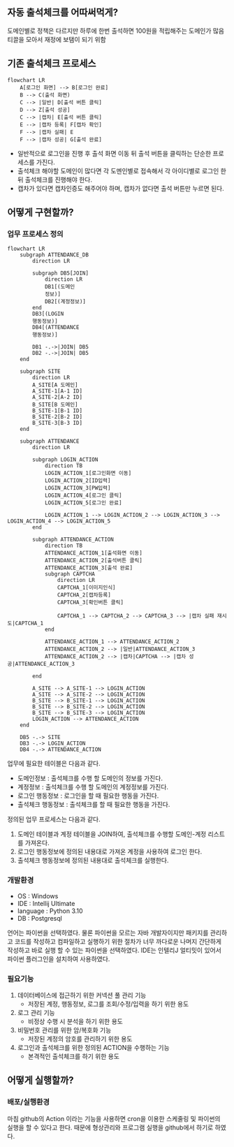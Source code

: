 ## 자동 출석체크를 어따써먹게?
도메인별로 정책은 다르지만 하루에 한번 출석하면 100원을 적립해주는 도메인가 많음
티끌을 모아서 재정에 보탬이 되기 위함

## 기존 출석체크 프로세스
```mermaid
flowchart LR
    A[로그인 화면] --> B[로그인 완료]
    B --> C(출석 화면)
    C --> |일반| D[출석 버튼 클릭]
    D --> Z[출석 성공]
    C --> |캡차| E[출석 버튼 클릭]
    E --> |캡차 등록| F[캡차 확인]
    F --> |캡차 실패| E
    F --> |캡차 성공| G[출석 완료]
```

- 일반적으로 로그인을 진행 후 출석 화면 이동 뒤 출석 버튼을 클릭하는 단순한 프로세스를 가진다.
- 출석체크 해야할 도메인이 많다면 각 도멘인별로 접속해서 각 아이디별로 로그인 한 뒤 출석체크를 진행해야 한다.
- 캡차가 있다면 캡차인증도 해주어야 하며, 캡차가 없다면 출석 버튼만 누르면 된다.

## 어떻게 구현할까?
### 업무 프로세스 정의
```mermaid
flowchart LR
	subgraph ATTENDANCE_DB
		direction LR
		
		subgraph DB5[JOIN]
			direction LR
			DB1[(도메인
			정보)]
			DB2[(계정정보)]
		end
		DB3[(LOGIN
		행동정보)]
		DB4[(ATTENDANCE
		행동정보)]
		
		DB1 -.->|JOIN| DB5
		DB2 -.->|JOIN| DB5
	end
	
	subgraph SITE
		direction LR
		A_SITE[A 도메인]
		A_SITE-1[A-1 ID]
		A_SITE-2[A-2 ID]
		B_SITE[B 도메인]
		B_SITE-1[B-1 ID]
		B_SITE-2[B-2 ID]
		B_SITE-3[B-3 ID]
	end
	
	subgraph ATTENDANCE
		direction LR
		
		subgraph LOGIN_ACTION
			direction TB
			LOGIN_ACTION_1[로그인화면 이동]
			LOGIN_ACTION_2[ID입력]
			LOGIN_ACTION_3[PW입력]
			LOGIN_ACTION_4[로그인 클릭]
			LOGIN_ACTION_5[로그인 완료]
			
			LOGIN_ACTION_1 --> LOGIN_ACTION_2 --> LOGIN_ACTION_3 --> LOGIN_ACTION_4 --> LOGIN_ACTION_5
		end
		
		subgraph ATTENDANCE_ACTION
			direction TB
			ATTENDANCE_ACTION_1[출석화면 이동]
			ATTENDANCE_ACTION_2[출석버튼 클릭]
			ATTENDANCE_ACTION_3[출석 완료]
			subgraph CAPTCHA
				direction LR
				CAPTCHA_1[이미지인식]
				CAPTCHA_2[캡차등록]
				CAPTCHA_3[확인버튼 클릭]
				
				CAPTCHA_1 --> CAPTCHA_2 --> CAPTCHA_3 --> |캡차 실패 재시도|CAPTCHA_1
			end
			
			ATTENDANCE_ACTION_1 --> ATTENDANCE_ACTION_2
			ATTENDANCE_ACTION_2 --> |일반|ATTENDANCE_ACTION_3
			ATTENDANCE_ACTION_2 --> |캡차|CAPTCHA --> |캡차 성공|ATTENDANCE_ACTION_3
				
		end

	    A_SITE --> A_SITE-1 --> LOGIN_ACTION
	    A_SITE --> A_SITE-2 --> LOGIN_ACTION
	    B_SITE --> B_SITE-1 --> LOGIN_ACTION
	    B_SITE --> B_SITE-2 --> LOGIN_ACTION
	    B_SITE --> B_SITE-3 --> LOGIN_ACTION
		LOGIN_ACTION --> ATTENDANCE_ACTION
	end
	
	DB5 -.-> SITE
	DB3 -.-> LOGIN_ACTION
	DB4 -.-> ATTENDANCE_ACTION
```

업무에 필요한 테이블은 다음과 같다.
- 도메인정보 : 출석체크를 수행 할 도메인의 정보를 가진다.
- 계정정보 : 출석체크를 수행 할 도메인의 계정정보를 가진다.
- 로그인 행동정보 : 로그인을 할 때 필요한 행동을 가진다.
- 출석체크 행동정보 : 출석체크를 할 때 필요한 행동을 가진다.

정의된 업무 프로세스는 다음과 같다.
1.  도메인 테이블과 계정 테이블을 JOIN하여, 출석체크를 수행할 도메인-계정 리스트를 가져온다.
2.  로그인 행동정보에 정의된 내용대로 가져온 계정을 사용하여 로그인 한다.
3.  출석체크 행동정보에 정의된 내용대로 출석체크를 실행한다.
### 개발환경
- OS : Windows
- IDE : Intellij Ultimate
- language : Python 3.10
- DB : Postgresql

언어는 파이썬을 선택하였다.
물론 파이썬을 모르는 자바 개발자이지만 패키지를 관리하고 코드를 작성하고 컴파일하고 실행하기 위한 절차가 너무 까다로운 나머지
간단하게 작성하고 바로 실행 할 수 있는 파이썬을 선택하였다. IDE는 인텔리J 얼티밋이 있어서 파이썬 플러그인을 설치하여 사용하였다.
### 필요기능
1. 데이터베이스에 접근하기 위한 커넥션 풀 관리 기능
	- 저장된 계정, 행동정보, 로그를 조회/수정/입력을 하기 위한 용도
2. 로그 관리 기능
	- 비정상 수행 시 분석을 하기 위한 용도
1. 비밀번호 관리를 위한 암/복호화 기능
	- 저장된 계정의 암호를 관리하기 위한 용도
2. 로그인과 출석체크를 위한 정의된 ACTION을 수행하는 기능
	- 본격적인 출석체크를 하기 위한 용도
## 어떻게 실행할까?
### 배포/실행환경

마침 github의 Action 이라는 기능을 사용하면 cron을 이용한 스케줄링 및 파이썬의 실행을 할 수 있다고 한다.
때문에 형상관리와 프로그램 실행을 github에서 하기로 하였다.



